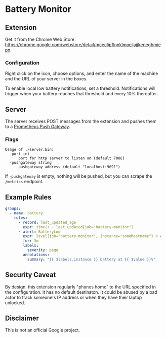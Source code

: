# Battery Monitor

## Extension

Get it from the Chrome Web Store: https://chrome.google.com/webstore/detail/mceclipflnnklmpcljajjkeneghmiepn

### Configuration

Right click on the icon, choose options, and enter the name of the machine and
the URL of your server in the boxes.

To enable local low battery notifications, set a threshold.  Notifications will trigger when your battery reaches that threshold and every 10% thereafter.

## Server

The server receives POST messages from the extension and pushes them to a
[Prometheus Push Gateway](https://prometheus.io/docs/instrumenting/pushing/).

### Flags

```
Usage of ./server.bin:
  -port int
      port for http server to listen on (default 7088)
  -pushgateway string
      pushgateway address (default "localhost:9091")
```

If `-pushgateway` is empty, nothing will be pushed, but you can scrape the
`/metrics` endpoint.

## Example Rules

```yaml
groups:
  - name: battery
    rules:
      - record: last_updated_ago
        expr: time() - last_updated{job="battery-monitor"}
      - alert: BatteryLow
        expr: level{job="battery-monitor", instance="somehostname"} < 40 and on (instance) last_updated_ago{job="battery-monitor"} < 600
        for: 3m
        labels:
          severity: page
        annotations:
          summary: "{{ $labels.instance }} battery at {{ $value }}%"
```

## Security Caveat

By design, this extension regularly "phones home" to the URL specified in the configuration.  It has no default destinaton.  It could be abused by a bad actor to track someone's IP address or when they have their laptop unlocked.

## Disclaimer

This is not an official Google project.
